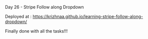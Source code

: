 Day 26 - Stripe Follow along Dropdown

Deployed at : https://krizhnaa.github.io/learning-stripe-follow-along-dropdown/

Finally done with all the tasks!!!